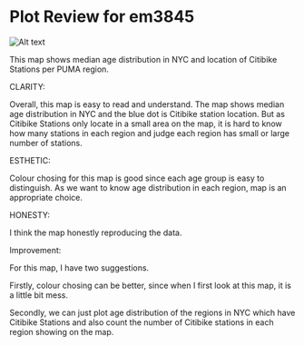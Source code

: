 # Plot Review for em3845

![Alt text](map.png)

This map shows median age distribution in NYC and location of Citibike Stations per PUMA region.

CLARITY:

Overall, this map is easy to read and understand. The map shows median age distribution in NYC and the blue dot is Citibike station location. But as Citibike Stations only locate in a small area on the map, it is hard to know how many stations in each region and judge each region has small or large number of stations.

ESTHETIC:

Colour chosing for this map is good since each age group is easy to distinguish. As we want to know age distribution in each region, map is an appropriate choice.

HONESTY:

I think the map honestly reproducing the data.

Improvement:

For this map, I have two suggestions.

Firstly, colour chosing can be better, since when I first look at this map, it is a little bit mess.

Secondly, we can just plot age distribution of the regions in NYC which have Citibike Stations and also count the number of Citibike stations in each region showing on the map.
